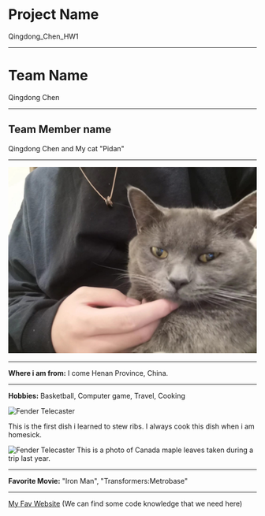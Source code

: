 # Project Name
Qingdong_Chen_HW1

---

# Team Name
Qingdong Chen

---


## Team Member name
Qingdong Chen and My cat "Pidan"

---
![Fender Telecaster](images/六一2.jpg)

---

**Where i am from:** I come Henan Province, China.

---

**Hobbies:** Basketball, Computer game, Travel, Cooking

![Fender Telecaster](images/饭.jpg)


This is the first dish i learned to stew ribs. I always cook this dish when i am homesick.

![Fender Telecaster](images/旅游.jpg)
This is a photo of Canada maple leaves taken during a trip last year.


---

**Favorite Movie:** "Iron Man", "Transformers:Metrobase"

---


[My Fav Website](https://www.w3schools.com/html/default.asp)
(We can find some code knowledge that we need here)

